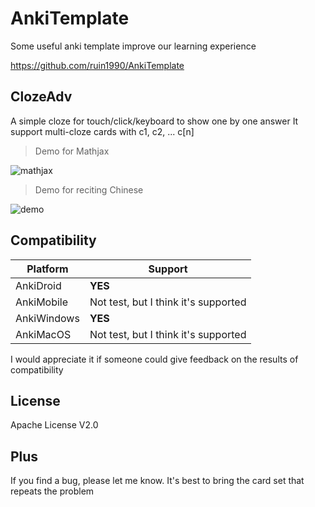 # AnkiTemplate
Some useful anki template improve our learning experience

https://github.com/ruin1990/AnkiTemplate

## ClozeAdv
A simple cloze for touch/click/keyboard to show one by one answer
It support multi-cloze cards with c1, c2, ... c[n]

> Demo for Mathjax

![mathjax](https://s3.bmp.ovh/imgs/2022/01/aeb08735c12c001b.gif)

> Demo for reciting Chinese

![demo](https://s3.bmp.ovh/imgs/2021/12/a08a795d540e1a09.gif)

## Compatibility
| Platform | Support |
| ---- | ---- |
| AnkiDroid     | **YES** |
|   AnkiMobile   | Not test, but I think it's supported |
|  AnkiWindows    | **YES** |
|   AnkiMacOS   |  Not test, but I think it's supported   |

I would appreciate it if someone could give feedback on the results of compatibility

## License
Apache License V2.0

## Plus
If you find a bug, please let me know. It's best to bring the card set that repeats the problem
